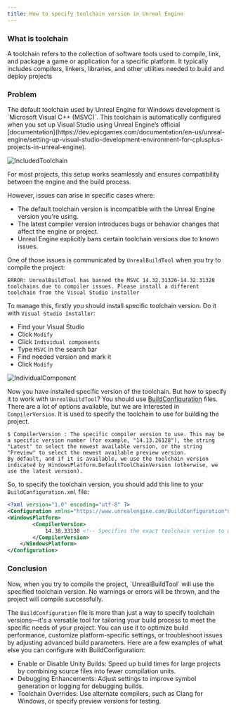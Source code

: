 ```yaml
---
title: How to specify toolchain version in Unreal Engine
---
```

<h3>What is toolchain</h3>
A toolchain refers to the collection of software tools used to compile, link, and package a game or application for a specific platform. It typically includes compilers, linkers, libraries, and other utilities needed to build and deploy projects

<h3>Problem</h3>
The default toolchain used by Unreal Engine for Windows development is `Microsoft Visual C++ (MSVC)`.
This toolchain is automatically configured when you set up Visual Studio using Unreal Engine’s official [documentation](https://dev.epicgames.com/documentation/en-us/unreal-engine/setting-up-visual-studio-development-environment-for-cplusplus-projects-in-unreal-engine).

![IncludedToolchain](https://apokrif6.github.io/assets/images/specify_toolchain_version/example_included_toolchain.png)

For most projects, this setup works seamlessly and ensures compatibility between the engine and the build process.

However, issues can arise in specific cases where:
- The default toolchain version is incompatible with the Unreal Engine version you're using. 
- The latest compiler version introduces bugs or behavior changes that affect the engine or project.
- Unreal Engine explicitly bans certain toolchain versions due to known issues.


One of those issues is communicated by `UnrealBuildTool` when you try to compile the project:
```
ERROR: UnrealBuildTool has banned the MSVC 14.32.31326-14.32.31328 toolchains due to compiler issues. Please install a different toolchain from the Visual Studio installer
```

To manage this, firstly you should install specific toolchain version. Do it with `Visual Studio Installer`:
- Find your Visual Studio
- Click `Modify`
- Click `Individual components`
- Type `MSVC` in the search bar
- Find needed version and mark it
- Click `Modify`

![IndividualComponent](https://apokrif6.github.io/assets/images/specify_toolchain_version/msvc_individual_component.png)

Now you have installed specific version of the toolchain. But how to specify it to work with `UnrealBuildTool`?
You should use [BuildConfiguration](https://dev.epicgames.com/documentation/en-us/unreal-engine/build-configuration-for-unreal-engine) files.
There are a lot of options available, but we are interested in `CompilerVersion`.
It is used to specify the toolchain to use for building the project.
```
$ CompilerVersion : The specific compiler version to use. This may be a specific version number (for example, "14.13.26128"), the string "Latest" to select the newest available version, or the string "Preview" to select the newest available preview version.
By default, and if it is available, we use the toolchain version indicated by WindowsPlatform.DefaultToolChainVersion (otherwise, we use the latest version).
```

So, to specify the toolchain version, you should add this line to your `BuildConfiguration.xml` file:
```xml
<?xml version="1.0" encoding="utf-8" ?>
<Configuration xmlns="https://www.unrealengine.com/BuildConfiguration">
<WindowsPlatform>
        <CompilerVersion>
            14.38.33130 <!-- Specifies the exact toolchain version to use -->
        </CompilerVersion>
    </WindowsPlatform>
</Configuration> 
```

<h3>Conclusion</h3>
Now, when you try to compile the project, `UnrealBuildTool` will use the specified toolchain version. No warnings or errors will be thrown, and the project will compile successfully.

The `BuildConfiguration` file is more than just a way to specify toolchain versions—it's a versatile tool for tailoring your build process to meet the specific needs of your project. You can use it to optimize build performance, customize platform-specific settings, or troubleshoot issues by adjusting advanced build parameters.
Here are a few examples of what else you can configure with BuildConfiguration:
- Enable or Disable Unity Builds: Speed up build times for large projects by combining source files into fewer compilation units.
- Debugging Enhancements: Adjust settings to improve symbol generation or logging for debugging builds.
- Toolchain Overrides: Use alternate compilers, such as Clang for Windows, or specify preview versions for testing.